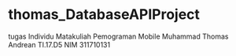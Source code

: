# thomas_DatabaseAPIProject
tugas Individu Matakuliah Pemograman Mobile
Muhammad Thomas Andrean TI.17.D5 NIM 311710131


